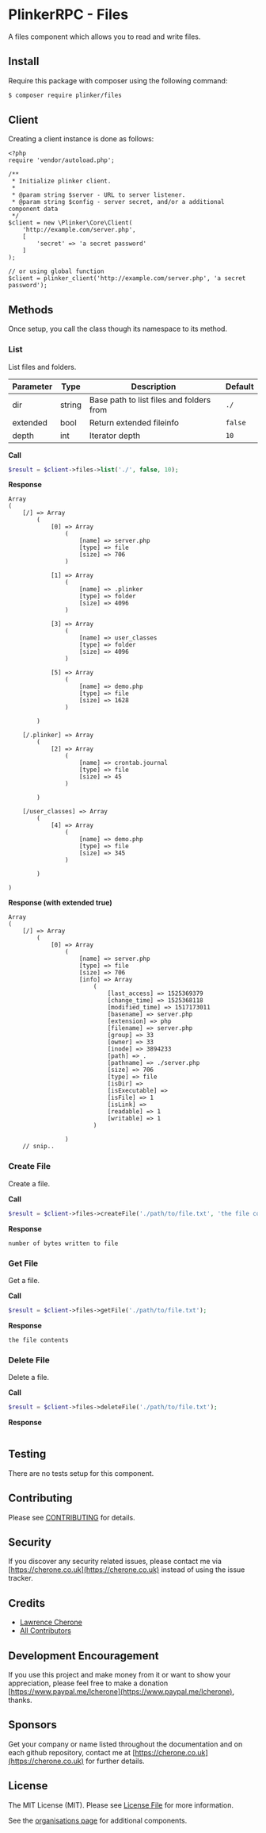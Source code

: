 # PlinkerRPC - Files

A files component which allows you to read and write files.

## Install

Require this package with composer using the following command:

``` bash
$ composer require plinker/files
```

## Client

Creating a client instance is done as follows:


    <?php
    require 'vendor/autoload.php';

    /**
     * Initialize plinker client.
     *
     * @param string $server - URL to server listener.
     * @param string $config - server secret, and/or a additional component data
     */
    $client = new \Plinker\Core\Client(
        'http://example.com/server.php',
        [
            'secret' => 'a secret password'
        ]
    );
    
    // or using global function
    $client = plinker_client('http://example.com/server.php', 'a secret password');
    

## Methods

Once setup, you call the class though its namespace to its method.

### List

List files and folders.

| Parameter   | Type           | Description   | Default        |
| ----------  | -------------  | ------------- |  ------------- | 
| dir         | string         | Base path to list files and folders from | `./` |
| extended    | bool           | Return extended fileinfo | `false` |
| depth       | int            | Iterator depth | `10` |


**Call**
``` php
$result = $client->files->list('./', false, 10);
```

**Response**
``` text
Array
(
    [/] => Array
        (
            [0] => Array
                (
                    [name] => server.php
                    [type] => file
                    [size] => 706
                )

            [1] => Array
                (
                    [name] => .plinker
                    [type] => folder
                    [size] => 4096
                )

            [3] => Array
                (
                    [name] => user_classes
                    [type] => folder
                    [size] => 4096
                )

            [5] => Array
                (
                    [name] => demo.php
                    [type] => file
                    [size] => 1628
                )

        )

    [/.plinker] => Array
        (
            [2] => Array
                (
                    [name] => crontab.journal
                    [type] => file
                    [size] => 45
                )

        )

    [/user_classes] => Array
        (
            [4] => Array
                (
                    [name] => demo.php
                    [type] => file
                    [size] => 345
                )

        )

)
```

**Response (with extended true)**
```
Array
(
    [/] => Array
        (
            [0] => Array
                (
                    [name] => server.php
                    [type] => file
                    [size] => 706
                    [info] => Array
                        (
                            [last_access] => 1525369379
                            [change_time] => 1525368118
                            [modified_time] => 1517173011
                            [basename] => server.php
                            [extension] => php
                            [filename] => server.php
                            [group] => 33
                            [owner] => 33
                            [inode] => 3894233
                            [path] => .
                            [pathname] => ./server.php
                            [size] => 706
                            [type] => file
                            [isDir] => 
                            [isExecutable] => 
                            [isFile] => 1
                            [isLink] => 
                            [readable] => 1
                            [writable] => 1
                        )

                )
    // snip..
```

### Create File

Create a file.

**Call**
``` php
$result = $client->files->createFile('./path/to/file.txt', 'the file contents');
```

**Response**
``` text
number of bytes written to file
```

### Get File

Get a file.

**Call**
``` php
$result = $client->files->getFile('./path/to/file.txt');
```

**Response**
``` text
the file contents
```

### Delete File

Delete a file.

**Call**
``` php
$result = $client->files->deleteFile('./path/to/file.txt');
```

**Response**
``` text

```

## Testing

There are no tests setup for this component.

## Contributing

Please see [CONTRIBUTING](https://github.com/plinker-rpc/files/blob/master/CONTRIBUTING) for details.

## Security

If you discover any security related issues, please contact me via [https://cherone.co.uk](https://cherone.co.uk) instead of using the issue tracker.

## Credits

- [Lawrence Cherone](https://github.com/lcherone)
- [All Contributors](https://github.com/plinker-rpc/files/graphs/contributors)


## Development Encouragement

If you use this project and make money from it or want to show your appreciation,
please feel free to make a donation [https://www.paypal.me/lcherone](https://www.paypal.me/lcherone), thanks.

## Sponsors

Get your company or name listed throughout the documentation and on each github repository, contact me at [https://cherone.co.uk](https://cherone.co.uk) for further details.

## License

The MIT License (MIT). Please see [License File](https://github.com/plinker-rpc/files/blob/master/LICENSE) for more information.

See the [organisations page](https://github.com/plinker-rpc) for additional components.
